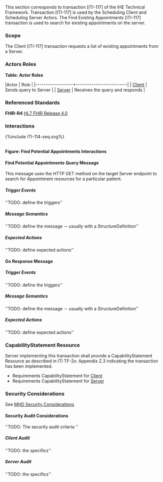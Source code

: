This section corresponds to transaction [ITI-117] of the IHE Technical Framework. Transaction [ITI-117] is used by the Scheduling Client and Scheduling Server Actors. The Find Existing Appointments [ITI-117] transaction is used to search for existing appointments on the server.

### Scope

The Client [ITI-117] transaction requests a list of existing appointments from a Server.

### Actors Roles

**Table: Actor Roles**

|Actor | Role |
|-------------------+--------------------------|
| [Client](volume-1.html#client)    | Sends query to Server |
| [Server](volume-1.html#server) | Receives the query and responds |

### Referenced Standards

**FHIR-R4** [HL7 FHIR Release 4.0](http://www.hl7.org/FHIR/R4)

### Interactions

<div>
{%include ITI-114-seq.svg%}
</div>
<br clear="all">

**Figure: Find Potential Appointments Interactions**


#### Find Potential Appointments Query Message
This message uses the HTTP GET method on the target Server endpoint to search for Appointment resources for a particular patient.

##### Trigger Events

''TODO: define the triggers''

##### Message Semantics

''TODO: define the message -- usually with a StructureDefinition''

##### Expected Actions

''TODO: define expected actions''

#### Go Response Message

##### Trigger Events

''TODO: define the triggers''

##### Message Semantics

''TODO: define the message -- usually with a StructureDefinition''

##### Expected Actions

''TODO: define expected actions''


### CapabilityStatement Resource

Server implementing this transaction shall provide a CapabilityStatement Resource as described in ITI TF-2x: Appendix Z.3 indicating the transaction has been implemented. 
* Requirements CapabilityStatement for [Client](CapabilityStatement-IHE.Scheduling.client.html)
* Requirements CapabilityStatement for [Server](CapabilityStatement-IHE.Scheduling.server.html)

### Security Considerations

See [MHD Security Considerations](volume-1.html#security-considerations)

#### Security Audit Considerations

''TODO: The security audit criteria ''

##### Client Audit 

''TODO: the specifics''

##### Server Audit 

''TODO: the specifics''
